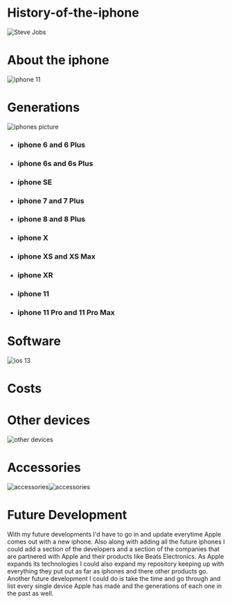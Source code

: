 # History-of-the-iphone
![Steve Jobs](https://i.dailymail.co.uk/i/pix/2011/10/06/article-2045852-0E3FF67400000578-745_634x381.jpg)
# About the iphone
![iphone 11](https://encrypted-tbn0.gstatic.com/images?q=tbn:ANd9GcRWSC3PAxXouiLQc304WHn3PgJzUpNXjQHG-tmhEyV-KVwVtSX_)
# Generations
![iphones picture](https://cdn.iphoneincanada.ca/wp-content/uploads/2019/10/iphone-comparison.png)
* ### iphone 6 and 6 Plus
* ### iphone 6s and 6s Plus
* ### iphone SE
* ### iphone 7 and 7 Plus
* ### iphone 8 and 8 Plus
* ### iphone X
* ### iphone XS and XS Max
* ### iphone XR
* ### iphone 11
* ### iphone 11 Pro and 11 Pro Max
# Software
![ios 13](https://cdn.macrumors.com/article-new/2019/06/test-iOS-13-800x465.jpg)
# Costs

# Other devices
![other devices](https://encrypted-tbn0.gstatic.com/images?q=tbn:ANd9GcS7f4V1WEShEMu3Tb9wKaPIkc8aYbjshthh94sR4Muemw-yACcL)
# Accessories
![accessories](https://cdn.wccftech.com/wp-content/uploads/2016/10/iPhone-accessories.png)![accessories](https://cdn.dribbble.com/users/129227/screenshots/5784159/app_accessories_2x.jpg)
# Future Development
With my future developments I'd have to go in and update everytime Apple comes out with a new iphone. Also along with adding all the future iphones I could add a section of the developers and a section of the companies that are partnered with Apple and their products like Beats Electronics. As Apple expands its technologies I could also expand my repository keeping up with everything they put out as far as iphones and there other products go. Another future development I could do is take the time and go through and list every single device Apple has made and the generations of each one in the past as well. 
